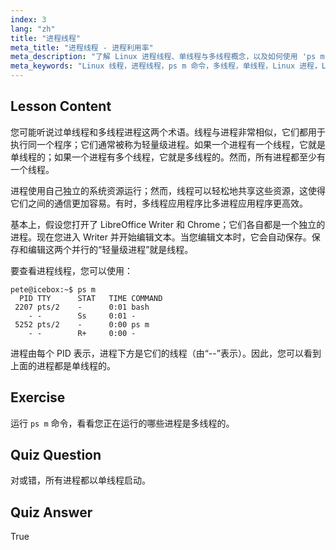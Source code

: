 ```yaml
---
index: 3
lang: "zh"
title: "进程线程"
meta_title: "进程线程 - 进程利用率"
meta_description: "了解 Linux 进程线程、单线程与多线程概念，以及如何使用 'ps m' 查看它们。高效理解轻量级进程！"
meta_keywords: "Linux 线程，进程线程，ps m 命令，多线程，单线程，Linux 进程，Linux 初学者，Linux 教程"
---
```


## Lesson Content

您可能听说过单线程和多线程进程这两个术语。线程与进程非常相似，它们都用于执行同一个程序；它们通常被称为轻量级进程。如果一个进程有一个线程，它就是单线程的；如果一个进程有多个线程，它就是多线程的。然而，所有进程都至少有一个线程。

进程使用自己独立的系统资源运行；然而，线程可以轻松地共享这些资源，这使得它们之间的通信更加容易。有时，多线程应用程序比多进程应用程序更高效。

基本上，假设您打开了 LibreOffice Writer 和 Chrome；它们各自都是一个独立的进程。现在您进入 Writer 并开始编辑文本。当您编辑文本时，它会自动保存。保存和编辑这两个并行的“轻量级进程”就是线程。

要查看进程线程，您可以使用：

```plaintext
pete@icebox:~$ ps m
  PID TTY      STAT   TIME COMMAND
 2207 pts/2    -      0:01 bash
    - -        Ss     0:01 -
 5252 pts/2    -      0:00 ps m
    - -        R+     0:00 -
```

进程由每个 PID 表示，进程下方是它们的线程（由“--”表示）。因此，您可以看到上面的进程都是单线程的。

## Exercise

运行 `ps m` 命令，看看您正在运行的哪些进程是多线程的。

## Quiz Question

对或错，所有进程都以单线程启动。

## Quiz Answer

True
